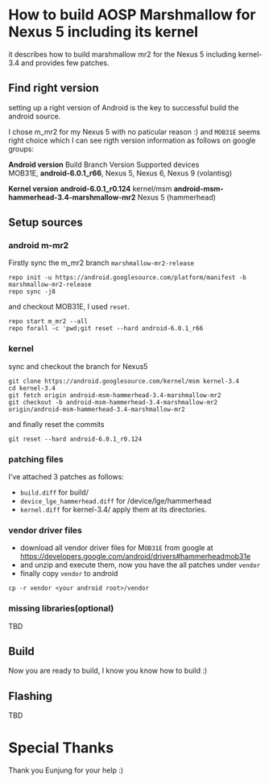 # How to build AOSP Marshmallow for Nexus 5  including its kernel
it describes how to build marshmallow mr2 for the Nexus 5  including kernel-3.4 and provides few patches.

## Find right version
setting up a right version of Android is the key to successful build the android source.

I chose m_mr2 for my Nexus 5 with no paticular reason :) and `MOB31E` seems right choice which I can see rigth version information as follows on google groups:

**Android version**
Build  Branch  Version Supported devices  
MOB31E, **android-6.0.1_r66**, Nexus 5, Nexus 6, Nexus 9 (volantisg)

**Kernel version**
**android-6.0.1_r0.124** kernel/msm **android-msm-hammerhead-3.4-marshmallow-mr2** Nexus 5 (hammerhead)

## Setup sources

### android m-mr2
Firstly sync the m_mr2 branch `marshmallow-mr2-release`
```
repo init -u https://android.googlesource.com/platform/manifest -b marshmallow-mr2-release
repo sync -j8
```
and checkout MOB31E, I used `reset`.
```
repo start m_mr2 --all
repo forall -c 'pwd;git reset --hard android-6.0.1_r66
```

### kernel
sync and checkout the branch for Nexus5
```  
git clone https://android.googlesource.com/kernel/msm kernel-3.4
cd kernel-3.4
git fetch origin android-msm-hammerhead-3.4-marshmallow-mr2
git checkout -b android-msm-hammerhead-3.4-marshmallow-mr2 origin/android-msm-hammerhead-3.4-marshmallow-mr2
```
and finally reset the commits
```
git reset --hard android-6.0.1_r0.124
```

### patching files
I've attached 3 patches as follows:
- `build.diff` for build/
- `device_lge_hammerhead.diff` for /device/lge/hammerhead
- `kernel.diff` for kernel-3.4/
apply them at its directories.

### vendor driver files
- download all vendor driver files for M`OB31E` from google at
https://developers.google.com/android/drivers#hammerheadmob31e
- and unzip and execute them, now you have the all patches under `vendor`
- finally copy `vendor` to android
```
cp -r vendor <your android root>/vendor
```

### missing libraries(optional)
  TBD

## Build
Now you are ready to build, I know you know how to build :)

## Flashing
TBD

# Special Thanks
Thank you Eunjung for your help :)
